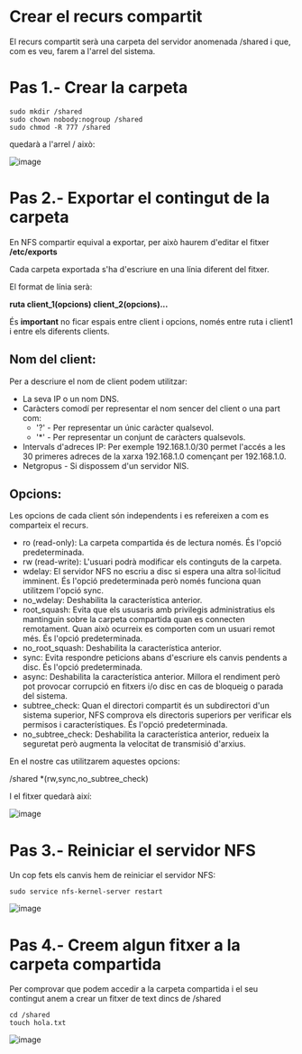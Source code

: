 # Crear el recurs compartit

El recurs compartit serà una carpeta del servidor anomenada /shared i que, com es veu, farem a l'arrel del sistema.

# Pas 1.- Crear la carpeta

```
sudo mkdir /shared
sudo chown nobody:nogroup /shared
sudo chmod -R 777 /shared     
```


quedarà a l'arrel / això:

![image](https://github.com/XaSaFa/MP04/assets/110727546/aabe4d7d-e88d-45b8-9f77-165b561f17d9)

# Pas 2.- Exportar el contingut de la carpeta

En NFS compartir equival a exportar, per això haurem d'editar el fitxer **/etc/exports**

Cada carpeta exportada s'ha d'escriure en una línia diferent del fitxer.

El format de línia serà:

**ruta client_1(opcions) client_2(opcions)...**

És **important** no ficar espais entre client i opcions, només entre ruta i client1 i entre els diferents clients.

## Nom del client:

Per a descriure el nom de client podem utilitzar:

- La seva IP o un nom DNS.
- Caràcters comodí per representar el nom sencer del client o una part com:
  -  '?' - Per representar un únic caràcter qualsevol.
  -  '*' - Per representar un conjunt de caràcters qualsevols.
- Intervals d'adreces IP: Per exemple 192.168.1.0/30 permet l'accés a les 30 primeres adreces de la xarxa 192.168.1.0 començant per 192.168.1.0.
- Netgropus - Si dispossem d'un servidor NIS.

## Opcions:

Les opcions de cada client són independents i es refereixen a com es comparteix el recurs.

- ro (read-only): La carpeta compartida és de lectura només. És l'opció predeterminada.
- rw (read-write): L'usuari podrà modificar els continguts de la carpeta.
- wdelay: El servidor NFS no escriu a disc si espera una altra sol·licitud imminent. És l'opció predeterminada però només funciona quan utilitzem l'opció sync.
- no_wdelay: Deshabilita la característica anterior.
- root_squash: Evita que els ususaris amb privilegis administratius els mantinguin sobre la carpeta compartida quan es connecten remotament. Quan això ocurreix es comporten com un usuari remot més. És l'opció predeterminada.
- no_root_squash: Deshabilita la característica anterior.
- sync: Evita respondre peticions abans d'escriure els canvis pendents a disc. És l'opció predeterminada.
- async: Deshabilita la característica anterior. Millora el rendiment però pot provocar corrupció en fitxers i/o disc en cas de bloqueig o parada del sistema.
- subtree_check: Quan el directori compartit és un subdirectori d'un sistema superior, NFS comprova els directoris superiors per verificar els permisos i característiques. És l'opció predeterminada.
- no_subtree_check: Deshabilita la característica anterior, redueix la seguretat però augmenta la velocitat de transmisió d'arxius.

En el nostre cas utilitzarem aquestes opcions:

/shared *(rw,sync,no_subtree_check)

I el fitxer quedarà així:

![image](https://github.com/XaSaFa/MP04/assets/110727546/0473d086-5d37-4c2b-a772-201dd7dc9ad3)

# Pas 3.- Reiniciar el servidor NFS

Un cop fets els canvis hem de reiniciar el servidor NFS:

```
sudo service nfs-kernel-server restart
```

![image](https://github.com/XaSaFa/MP04/assets/110727546/eaf73264-9f63-46e3-bf69-840eba799012)

# Pas 4.- Creem algun fitxer a la carpeta compartida

Per comprovar que podem accedir a la carpeta compartida i el seu contingut anem a crear un fitxer de text dincs de /shared

```
cd /shared
touch hola.txt
```

![image](https://github.com/XaSaFa/MP04/assets/110727546/d96bebdd-3187-4ad1-80a0-1707b6410134)


